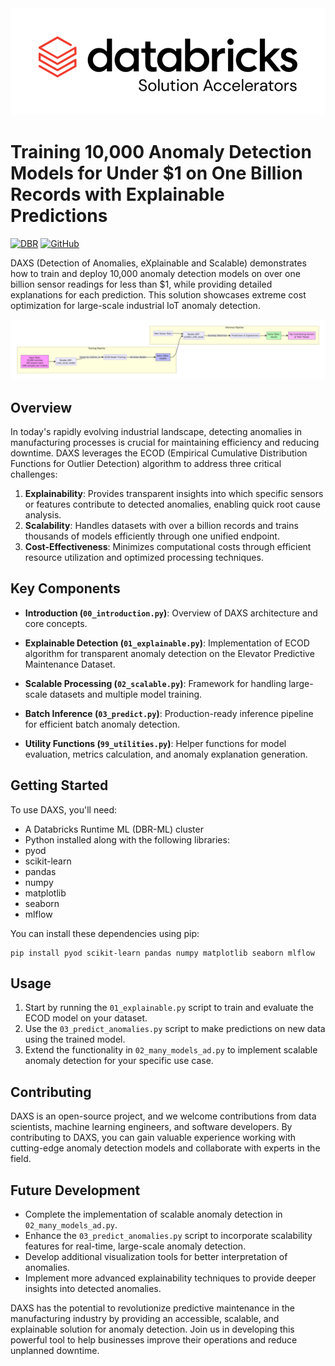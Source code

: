 <img src=https://raw.githubusercontent.com/databricks-industry-solutions/.github/main/profile/solacc_logo.png width="600px">

# Training 10,000 Anomaly Detection Models for Under $1 on One Billion Records with Explainable Predictions

[![DBR](https://img.shields.io/badge/DBR-ML%20Runtime-red)](https://docs.databricks.com/runtime/mlruntime.html)
[![GitHub](https://img.shields.io/badge/GitHub-View%20on%20GitHub-blue)](https://github.com/databricks-industry-solutions/daxs)

DAXS (Detection of Anomalies, eXplainable and Scalable) demonstrates how to train and deploy 10,000 anomaly detection models on over one billion sensor readings for less than $1, while providing detailed explanations for each prediction. This solution showcases extreme cost optimization for large-scale industrial IoT anomaly detection.

![DAXS Architecture](DAXS.png)

## Overview

In today's rapidly evolving industrial landscape, detecting anomalies in manufacturing processes is crucial for maintaining efficiency and reducing downtime. DAXS leverages the ECOD (Empirical Cumulative Distribution Functions for Outlier Detection) algorithm to address three critical challenges:

1. **Explainability**: Provides transparent insights into which specific sensors or features contribute to detected anomalies, enabling quick root cause analysis.
2. **Scalability**: Handles datasets with over a billion records and trains thousands of models efficiently through one unified endpoint.
3. **Cost-Effectiveness**: Minimizes computational costs through efficient resource utilization and optimized processing techniques.

## Key Components

- **Introduction (`00_introduction.py`)**: Overview of DAXS architecture and core concepts.

- **Explainable Detection (`01_explainable.py`)**: Implementation of ECOD algorithm for transparent anomaly detection on the Elevator Predictive Maintenance Dataset.

- **Scalable Processing (`02_scalable.py`)**: Framework for handling large-scale datasets and multiple model training.

- **Batch Inference (`03_predict.py`)**: Production-ready inference pipeline for efficient batch anomaly detection.

- **Utility Functions (`99_utilities.py`)**: Helper functions for model evaluation, metrics calculation, and anomaly explanation generation.

## Getting Started

To use DAXS, you'll need:
- A Databricks Runtime ML (DBR-ML) cluster
- Python installed along with the following libraries:
- pyod
- scikit-learn
- pandas
- numpy
- matplotlib
- seaborn
- mlflow

You can install these dependencies using pip:

```
pip install pyod scikit-learn pandas numpy matplotlib seaborn mlflow
```

## Usage

1. Start by running the `01_explainable.py` script to train and evaluate the ECOD model on your dataset.
2. Use the `03_predict_anomalies.py` script to make predictions on new data using the trained model.
3. Extend the functionality in `02_many_models_ad.py` to implement scalable anomaly detection for your specific use case.

## Contributing

DAXS is an open-source project, and we welcome contributions from data scientists, machine learning engineers, and software developers. By contributing to DAXS, you can gain valuable experience working with cutting-edge anomaly detection models and collaborate with experts in the field.

## Future Development

- Complete the implementation of scalable anomaly detection in `02_many_models_ad.py`.
- Enhance the `03_predict_anomalies.py` script to incorporate scalability features for real-time, large-scale anomaly detection.
- Develop additional visualization tools for better interpretation of anomalies.
- Implement more advanced explainability techniques to provide deeper insights into detected anomalies.

DAXS has the potential to revolutionize predictive maintenance in the manufacturing industry by providing an accessible, scalable, and explainable solution for anomaly detection. Join us in developing this powerful tool to help businesses improve their operations and reduce unplanned downtime.
